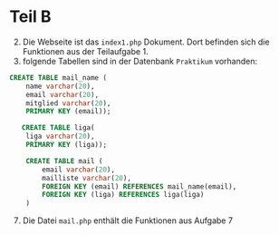 # Teil B

2. Die Webseite ist das `index1.php` Dokument. Dort befinden sich die Funktionen aus der Teilaufgabe 1.
1. folgende Tabellen sind in der Datenbank `Praktikum` vorhanden:

```sql
CREATE TABLE mail_name (
    name varchar(20),
    email varchar(20),
    mitglied varchar(20),
    PRIMARY KEY (email));

   CREATE TABLE liga(
    liga varchar(20),
    PRIMARY KEY (liga));

    CREATE TABLE mail (
        email varchar(20),
        mailliste varchar(20),
        FOREIGN KEY (email) REFERENCES mail_name(email),
        FOREIGN KEY (liga) REFERENCES liga(liga)
    )
```
7. Die Datei `mail.php` enthält die Funktionen aus Aufgabe 7


